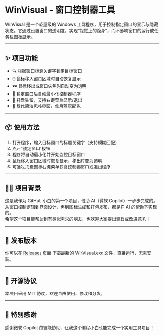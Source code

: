 # WinVisual - 窗口控制器工具

WinVisual 是一个轻量级的 Windows 工具程序，用于控制指定窗口的显示与隐藏状态。它通过设置窗口的透明度，实现“视觉上的隐身”，而不影响窗口的运行或任务栏图标显示。

---

## ✨ 项目功能

- 🔍 根据窗口标题关键字锁定目标窗口
- 🖱️ 鼠标移入窗口区域时自动恢复显示
- 🕶️ 鼠标移出或窗口失焦时自动变为透明
- 📌 锁定窗口后自动最小化控制器程序
- 🧭 托盘驻留，支持右键菜单显示/退出
- 🎨 现代简洁风格界面，使用蓝灰配色

---

## 📦 使用方法

1. 打开程序，输入目标窗口的标题关键字（支持模糊匹配）
2. 点击“锁定窗口”按钮
3. 程序将自动最小化并开始监控目标窗口
4. 鼠标移入窗口区域时恢复显示，移出时变为透明
5. 可通过托盘图标右键菜单恢复控制器窗口或退出程序

---

## 🧑‍💻 项目背景

这是我作为 GitHub 小白的第一个项目，借助 AI（微软 Copilot）一步步完成的。  
从窗口控制逻辑到界面设计，再到图标生成和打包发布，都是在 AI 的帮助下实现的。  
希望这个项目能帮助到有类似需求的朋友，也欢迎大家提出建议或改进意见！

---

## 📁 发布版本

你可以在 [Releases 页面](https://github.com/cgiaol/WinVisual/releases) 下载最新的 WinVisual.exe 文件，直接运行，无需安装。

---

## 📜 开源协议

本项目采用 MIT 协议，欢迎自由使用、修改和分发。

---

## 🙌 特别感谢

感谢微软 Copilot 的智能协助，让我这个编程小白也能完成一个实用工具项目！


